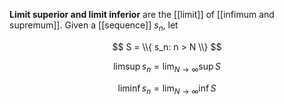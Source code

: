 **Limit superior and limit inferior** are the [[limit]] of [[infimum and supremum]]. Given a [[sequence]] $s_n$, let

$$
S = \\{ s_n: n > N \\} 
$$

$$
\limsup s_n = \lim_{N\to\infty} \sup  S
$$

$$
\liminf s_n = \lim_{N\to\infty} \inf S
$$